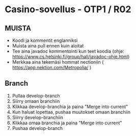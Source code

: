 # Casino-sovellus - OTP1 / R02

## MUISTA
- Koodi ja kommentit englanniksi
- Muista aina pull ennen kuin aloitat
- Tee aina javadoc kommentointi kun teet koodia (ohje: https://www.cs.helsinki.fi/group/hali/javadoc-ohje.html)
- Merkkaa aina tekemäsi hommat nectioniin ( https://app.nektion.com/Metropolia/ )
## Branch
1. Pullaa develop-branch
2. Siirry omaan branchiin
3. Klikkaa develop-branchia ja paina "Merge into current"
4. Kun haluat lopettaa, pushaa muutokset omaan branchiin
5. Siirry develop-branchiin
6. Klikkaa omaa branchia ja paina "Merge into current"
7. Pushaa develop-branch

